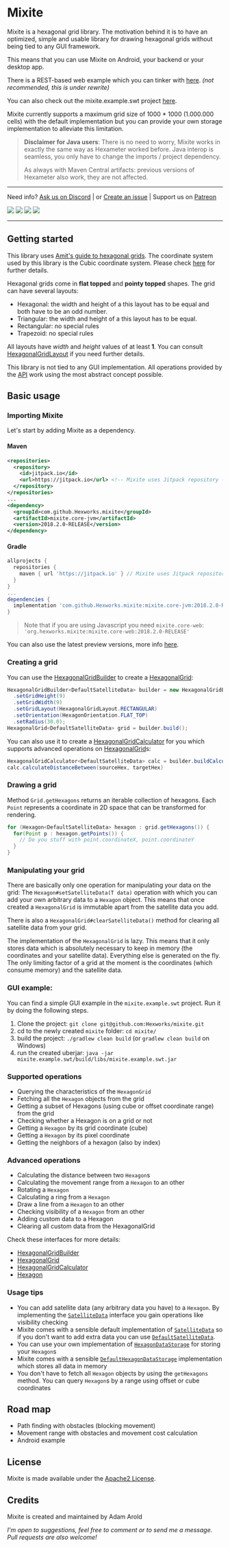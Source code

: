# Mixite

Mixite is a hexagonal grid library. The motivation behind it is to have an optimized, simple and usable library for drawing
hexagonal grids without being tied to any GUI framework.

This means that you can use Mixite on Android, your backend or your desktop app.

There is a REST-based web example which you can tinker with [here][herokurestlink]. *(not recommended, this is under rewrite)*

You can also check out the mixite.example.swt project [here][exampleprojectslink].

Mixite currently supports a maximum grid size of 1000 * 1000 (1.000.000 cells) with the default implementation but
you can provide your own storage implementation to alleviate this limitation.

> **Disclaimer for Java users**:
> There is no need to worry, Mixite works in exactly the same way as Hexameter worked before.
> Java interop is seamless, you only have to change the imports / project dependency.
>
> As always with Maven Central artifacts: previous versions of Hexameter also work, they
> are not affected.
---

Need info? [Ask us on Discord][discord]
 | or [Create an issue](issues/new)
 | Support us on [Patreon](https://www.patreon.com/hexworks)

[![][circleci img]][circleci]
[![][maven img]][maven]
[![](https://jitpack.io/v/Hexworks/mixite.svg)](https://jitpack.io/#Hexworks/mixite)
[![][license img]][license]

[discord]:https://discord.gg/vSNgvBh

[circleci]:https://circleci.com/gh/Hexworks/mixite
[circleci img]:https://circleci.com/gh/Hexworks/mixite/tree/master.svg?style=shield

[license]:LICENSE
[license img]:https://img.shields.io/badge/License-Apache2.0-blue.svg

[maven]:https://search.maven.org/search?q=g:org.hexworks.mixite
[maven img]:https://maven-badges.herokuapp.com/maven-central/org.hexworks.mixite/mixite.core/badge.svg

---

## Getting started

This library uses [Amit's guide to hexagonal grids][amitlink]. The coordinate system used by this library is the Cubic
coordinate system. Please check [here][cubecoords] for further details.

Hexagonal grids come in **flat topped** and **pointy topped** shapes. The grid can have several layouts:
 - Hexagonal: the width and height of a this layout has to be equal and both have to be an odd number.
 - Triangular: the width and height of a this layout has to be equal.
 - Rectangular: no special rules
 - Trapezoid: no special rules

All layouts have *width* and *height* values of at least **1**.
You can consult [HexagonalGridLayout][hexgridlayout] if you need further details.

This library is not tied to any GUI implementation. All operations provided by the [API][api] work using the most
abstract concept possible.

## Basic usage

### Importing Mixite
Let's start by adding Mixite as a dependency.

#### Maven

```xml
<repositories>
  <repository>
    <id>jitpack.io</id>
    <url>https://jitpack.io</url> <!-- Mixite uses Jitpack repository -->
  </repository>
</repositories>
...
<dependency>
  <groupId>com.github.Hexworks.mixite</groupId>
  <artifactId>mixite.core-jvm</artifactId>
  <version>2018.2.0-RELEASE</version>
</dependency>
```

#### Gradle

```groovy
allprojects {
  repositories {
    maven { url 'https://jitpack.io' } // Mixite uses Jitpack repository
  }
}
...
dependencies {
  implementation 'com.github.Hexworks.mixite:mixite.core-jvm:2018.2.0-RELEASE'
}
```
   
> Note that if you are using Javascript you need `mixite.core-web`:
> `'org.hexworks.mixite:mixite.core-web:2018.2.0-RELEASE'`
  
You can also use the latest preview versions, more info [here](https://jitpack.io/#Hexworks/Mixite).

### Creating a grid

You can use the [HexagonalGridBuilder][hexgridbuilder] to create a [HexagonalGrid][hexgrid]:

```java
HexagonalGridBuilder<DefaultSatelliteData> builder = new HexagonalGridBuilder<>()
  .setGridHeight(9)
  .setGridWidth(9)
  .setGridLayout(HexagonalGridLayout.RECTANGULAR)
  .setOrientation(HexagonOrientation.FLAT_TOP)
  .setRadius(30.0);
HexagonalGrid<DefaultSatelliteData> grid = builder.build();
```

You can also use it to create a [HexagonalGridCalculator][hexgridcalc] for you which
supports advanced operations on [HexagonalGrid][hexgrid]s:

```java
HexagonalGridCalculator<DefaultSatelliteData> calc = builder.buildCalculatorFor(grid);
calc.calculateDistanceBetween(sourceHex, targetHex)
```

### Drawing a grid

Method `Grid.getHexagons` returns an iterable collection of hexagons. Each `Point` represents a coordinate in 2D space that can
be transformed for rendering.
```java
for (Hexagon<DefaultSatelliteData> hexagon : grid.getHexagons()) {
  for(Point p : hexagon.getPoints()) {
    // Do you stuff with point.coordinateX, point.coordinateY
  }
}
```


### Manipulating your grid

There are basically only one operation for manipulating your data on the grid:
The `Hexagon#setSatelliteData(T data)` operation with which you can add your own arbitrary
data to a `Hexagon` object. This means that once created a `HexagonalGrid` is immutable apart from the
satellite data you add.

There is also a `HexagonalGrid#clearSatelliteData()` method for clearing all satellite data from your grid.

The implementation of the `HexagonalGrid` is lazy. This means that it only stores data which is absolutely necessary
to keep in memory (the coordinates and your satellite data). Everything else is generated on the fly. The only limiting
factor of a grid at the moment is the coordinates (which consume memory) and the satellite data.

### GUI example:

You can find a simple GUI example in the `mixite.example.swt` project. Run it by doing the following steps.

1. Clone the project: `git clone git@github.com:Hexworks/mixite.git`
2. cd to the newly created `mixite` folder: `cd mixite/`
3. build the project: `./gradlew clean build` (or `gradlew clean build` on Windows)
4. run the created uberjar: `java -jar mixite.example.swt/build/libs/mixite.example.swt.jar`


### Supported operations
 - Querying the characteristics of the `HexagonGrid`
 - Fetching all the `Hexagon` objects from the grid
 - Getting a subset of Hexagons (using cube or offset coordinate range) from the grid
 - Checking whether a Hexagon is on a grid or not
 - Getting a `Hexagon` by its grid coordinate (cube)
 - Getting a `Hexagon` by its pixel coordinate
 - Getting the neighbors of a hexagon (also by index)

### Advanced operations
 - Calculating the distance between two `Hexagon`s
 - Calculating the movement range from a `Hexagon` to an other
 - Rotating a `Hexagon`
 - Calculating a ring from a `Hexagon`
 - Draw a line from a `Hexagon` to an other
 - Checking visibility of a `Hexagon` from an other
 - Adding custom data to a Hexagon
 - Clearing all custom data from the HexagonalGrid

Check these interfaces for more details:

- [HexagonalGridBuilder][hexgridbuilder]
- [HexagonalGrid][hexgrid]
- [HexagonalGridCalculator][hexgridcalc]
- [Hexagon][hex]

### Usage tips
 - You can add satellite data (any arbitrary data you have) to a `Hexagon`. By implementing the [`SatelliteData`][satdatlink]
   interface you gain operations like visibility checking
 - Mixite comes with a sensible default implementation of [`SatelliteData`][satdatlink] so if you don't want to add extra data
   you can use [`DefaultSatelliteData`][defsatdatlink].
 - You can use your own implementation of [`HexagonDataStorage`][hexdatstorlink] for storing your `Hexagon`s
 - Mixite comes with a sensible [`DefaultHexagonDataStorage`][defhexdatstorlink] implementation which stores all data in memory
 - You don't have to fetch all `Hexagon` objects by using the `getHexagons` method. You can query `Hexagon`s by a range using
   offset or cube coordinates

## Road map
 - Path finding with obstacles  (blocking movement)
 - Movement range with obstacles and movement cost calculation
 - Android example

## License
Mixite is made available under the [Apache2 License](https://opensource.org/licenses/Apache-2.0).

## Credits
Mixite is created and maintained by Adam Arold

*I'm open to suggestions, feel free to comment or to send me a message.
Pull requests are also welcome!*


[amitlink]:http://www.redblobgames.com/grids/hexagons/
[cubecoords]:http://www.redblobgames.com/grids/hexagons/#coordinates
[herokurestlink]:http://hexameter-rest-example.herokuapp.com/
[exampleprojectslink]:https://github.com/Hexworks/mixite.example/tree/master/mixite.example.swt

[hexgridlayout]:mixite.core/src/commonMain/kotlin/org/hexworks/mixite/core/api/HexagonalGridLayout.kt
[hexgridbuilder]:mixite.core/src/commonMain/kotlin/org/hexworks/mixite/core/api/HexagonalGridBuilder.kt
[api]:mixite.core/src/commonMain/kotlin/org/hexworks/mixite/core/api
[hexgrid]:mixite.core/src/commonMain/kotlin/org/hexworks/mixite/core/api/HexagonalGrid.kt
[hexgridcalc]:mixite.core/src/commonMain/kotlin/org/hexworks/mixite/core/api/HexagonalGridCalculator.kt
[hex]:mixite.core/src/commonMain/kotlin/org/hexworks/mixite/core/api/Hexagon.kt
[satdatlink]:mixite.core/src/commonMain/kotlin/org/hexworks/mixite/core/api/contract/SatelliteData.kt
[defsatdatlink]:mixite.core/src/commonMain/kotlin/org/hexworks/mixite/core/api/defaults/DefaultSatelliteData.kt
[hexdatstorlink]:mixite.core/src/commonMain/kotlin/org/hexworks/mixite/core/api/contract/HexagonDataStorage.kt
[defhexdatstorlink]:mixite.core/src/commonMain/kotlin/org/hexworks/mixite/core/api/defaults/DefaultHexagonDataStorage.kt

